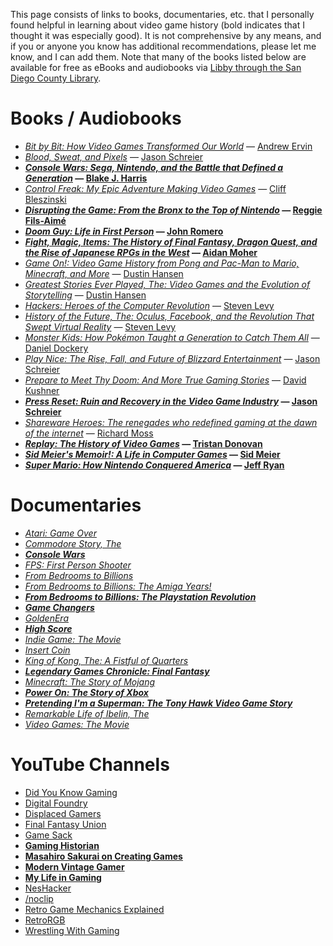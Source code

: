 This page consists of links to books, documentaries, etc. that I personally found helpful in learning about video game history (bold indicates that I thought it was especially good).
It is not comprehensive by any means, and if you or anyone you know has additional recommendations, please let me know, and I can add them.
Note that many of the books listed below are available for free as eBooks and audiobooks via [Libby through the San Diego County Library](https://www.sdcl.org/faq/libby/).

# Books / Audiobooks
* [*Bit by Bit: How Video Games Transformed Our World*](https://www.goodreads.com/book/show/32498160-bit-by-bit) — [Andrew Ervin](https://www.goodreads.com/author/show/3504538.Andrew_Ervin)
* [*Blood, Sweat, and Pixels*](https://www.goodreads.com/book/show/34376766-blood-sweat-and-pixels) — [Jason Schreier](https://www.goodreads.com/author/show/16222011.Jason_Schreier)
* **[*Console Wars: Sega, Nintendo, and the Battle that Defined a Generation*](https://www.goodreads.com/book/show/18505802-console-wars) — [Blake J. Harris](https://www.goodreads.com/author/show/7307459.Blake_J_Harris)**
* [*Control Freak: My Epic Adventure Making Video Games*](https://www.goodreads.com/book/show/59364103-control-freak) — [Cliff Bleszinski](https://www.goodreads.com/author/show/5295108.Cliff_Bleszinski)
* **[*Disrupting the Game: From the Bronx to the Top of Nintendo*](https://www.goodreads.com/book/show/58429316-disrupting-the-game) — [Reggie Fils-Aimé](https://www.goodreads.com/author/show/21618718.Reggie_Fils_Aim_)**
* **[*Doom Guy: Life in First Person*](https://www.goodreads.com/book/show/60310722-doom-guy) — [John Romero](https://www.goodreads.com/author/show/945485.John_Romero)**
* **[*Fight, Magic, Items: The History of Final Fantasy, Dragon Quest, and the Rise of Japanese RPGs in the West*](https://www.goodreads.com/book/show/60382857-fight-magic-items) — [Aidan Moher](https://www.goodreads.com/author/show/8121753.Aidan_Moher)**
* [*Game On!: Video Game History from Pong and Pac-Man to Mario, Minecraft, and More*](https://www.goodreads.com/book/show/29102835-game-on) — [Dustin Hansen](https://www.goodreads.com/author/show/14742049.Dustin_Hansen)
* [*Greatest Stories Ever Played, The: Video Games and the Evolution of Storytelling*](https://www.goodreads.com/book/show/56978095-the-greatest-stories-ever-played) — [Dustin Hansen](https://www.goodreads.com/author/show/14742049.Dustin_Hansen)
* [*Hackers: Heroes of the Computer Revolution*](https://www.goodreads.com/book/show/56829.Hackers) — [Steven Levy](https://www.goodreads.com/author/show/32131.Steven_Levy)
* [*History of the Future, The: Oculus, Facebook, and the Revolution That Swept Virtual Reality*](https://www.goodreads.com/book/show/34017056-the-history-of-the-future) — [Steven Levy](https://www.goodreads.com/author/show/32131.Steven_Levy)
* [*Monster Kids: How Pokémon Taught a Generation to Catch Them All*](https://www.goodreads.com/book/show/60324166-monster-kids) — [Daniel Dockery](https://www.goodreads.com/author/show/22210656.Daniel_Dockery)
* [*Play Nice: The Rise, Fall, and Future of Blizzard Entertainment*](https://www.goodreads.com/book/show/207567968-play-nice) — [Jason Schreier](https://www.goodreads.com/author/show/16222011.Jason_Schreier)
* [*Prepare to Meet Thy Doom: And More True Gaming Stories*](https://www.goodreads.com/book/show/27430491-prepare-to-meet-thy-doom) — [David Kushner](https://www.goodreads.com/author/show/65730.David_Kushner)
* **[*Press Reset: Ruin and Recovery in the Video Game Industry*](https://www.goodreads.com/book/show/55277893-press-reset) — [Jason Schreier](https://www.goodreads.com/author/show/16222011.Jason_Schreier)**
* [*Shareware Heroes: The renegades who redefined gaming at the dawn of the internet*](https://www.goodreads.com/book/show/61272567-shareware-heroes) — [Richard Moss](https://www.goodreads.com/author/show/17823626.Richard_Moss)
* **[*Replay: The History of Video Games*](https://www.goodreads.com/book/show/8343159-replay) — [Tristan Donovan](https://www.goodreads.com/author/show/4051429.Tristan_Donovan)**
* **[*Sid Meier's Memoir!: A Life in Computer Games*](https://www.goodreads.com/book/show/50489373-sid-meier-s-memoir) — [Sid Meier](https://www.goodreads.com/author/show/5660350.Sid_Meier)**
* **[*Super Mario: How Nintendo Conquered America*](https://www.goodreads.com/book/show/10660230-super-mario) — [Jeff Ryan](https://www.goodreads.com/author/show/6950052.Jeff_Ryan)**

# Documentaries
* [*Atari: Game Over*](https://www.imdb.com/title/tt3715406)
* [*Commodore Story, The*](https://www.imdb.com/title/tt6541512)
* **[*Console Wars*](https://www.imdb.com/title/tt5215462)**
* [*FPS: First Person Shooter*](https://www.imdb.com/title/tt28681130)
* [*From Bedrooms to Billions*](https://www.imdb.com/title/tt2404567)
* [*From Bedrooms to Billions: The Amiga Years!*](https://www.imdb.com/title/tt4603210)
* **[*From Bedrooms to Billions: The Playstation Revolution*](https://www.imdb.com/title/tt5843300)**
* **[*Game Changers*](https://www.imdb.com/title/tt34238877)**
* [*GoldenEra*](https://www.imdb.com/title/tt11753760)
* **[*High Score*](https://www.imdb.com/title/tt12759400)**
* [*Indie Game: The Movie*](https://www.imdb.com/title/tt1942884)
* [*Insert Coin*](https://www.imdb.com/title/tt11916218)
* [*King of Kong, The: A Fistful of Quarters*](https://www.imdb.com/title/tt0923752)
* **[*Legendary Games Chronicle: Final Fantasy*](https://www3.nhk.or.jp/nhkworld/en/shows/final-fantasy)**
* [*Minecraft: The Story of Mojang*](https://www.imdb.com/title/tt2087878)
* **[*Power On: The Story of Xbox*](https://www.imdb.com/title/tt16383352)**
* **[*Pretending I'm a Superman: The Tony Hawk Video Game Story*](https://www.imdb.com/title/tt11698280)**
* [*Remarkable Life of Ibelin, The*](https://www.imdb.com/title/tt19811010)
* [*Video Games: The Movie*](https://www.imdb.com/title/tt3214002)

# YouTube Channels
* [Did You Know Gaming](https://www.youtube.com/@DidYouKnowGamin)
* [Digital Foundry](https://www.youtube.com/@DigitalFoundry)
* [Displaced Gamers](https://www.youtube.com/@DisplacedGamers)
* [Final Fantasy Union](https://www.youtube.com/@FinalFantasyUnion)
* [Game Sack](https://www.youtube.com/@GameSack)
* **[Gaming Historian](https://www.youtube.com/@GamingHistorian)**
* **[Masahiro Sakurai on Creating Games](https://www.youtube.com/@sora_sakurai_en)**
* **[Modern Vintage Gamer](https://www.youtube.com/@ModernVintageGamer)**
* **[My Life in Gaming](https://www.youtube.com/c/mylifeingaming)**
* [NesHacker](https://www.youtube.com/@NesHacker)
* [/noclip](https://www.youtube.com/@NoclipDocs)
* [Retro Game Mechanics Explained](https://www.youtube.com/@RGMechEx)
* [RetroRGB](https://www.youtube.com/@RetroRGB)
* [Wrestling With Gaming](https://www.youtube.com/@WrestlingWithGaming)
